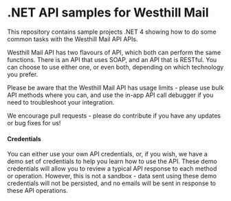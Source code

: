 .NET API samples for Westhill Mail
=========

This repository contains sample projects .NET 4 showing how to do some common tasks with the Westhill Mail API APIs.

Westhill Mail API has two flavours of API, which both can perform the same functions. There is an API that uses SOAP, and an API that is RESTful. You can choose to use either one, or even both, depending on which technology you prefer. 

Please be aware that the Westhill Mail API has usage limits - please use bulk API methods where you can, and use the in-app API call debugger if you need to troubleshoot your integration.

We encourage pull requests - please do contribute if you have any updates or bug fixes for us!


#### Credentials
You can either use your own API credentials, or, if you wish, we have a demo set of credentials to help you learn how to use the API. These demo credentials will allow you to review a typical API response to each method or operation. However, this is not a sandbox - data sent using these demo credentials will not be persisted, and no emails will be sent in response to these API operations.
